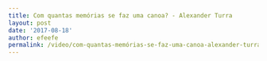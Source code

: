 ```yaml
---
title: Com quantas memórias se faz uma canoa? - Alexander Turra
layout: post
date: '2017-08-18'
author: efeefe
permalink: /video/com-quantas-memórias-se-faz-uma-canoa-alexander-turra/
---
```


<!-- Content not found or could not be extracted. Please review original HTML. -->